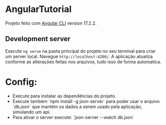 # AngularTutorial

Projeto feito com [Angular CLI](https://github.com/angular/angular-cli) version 17.2.2.

## Development server

Execute `ng serve` na pasta principal do projeto no seu terminal para criar um server local. Navegue `http://localhost:4200/`. A aplicação atualiza conforme as alterações feitas nos arquivos, tudo isso de forma automatica.

# Config:

<ul>
    <li>Execute <script>npm install</script> para instalar as dependências do projeto.</li>
    <li>Execute também `npm install -g json-server` para poder usar o arquivo `db.json` que mantém os dados a serem usado pela aplicação, simulando um api.</li>
    <li>Para ativar o server execute: `json-server --watch db.json`</li>
</ul>